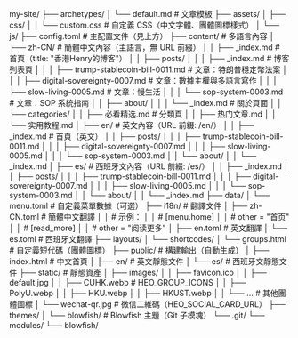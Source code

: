 my-site/
├── archetypes/
│   └── default.md                # 文章模板
├── assets/
│   ├── css/
│   │   └── custom.css           # 自定義 CSS（中文字體、團體圖標樣式）
│   └── js/
├── config.toml                   # 主配置文件（見上方）
├── content/                      # 多語言內容
│   ├── zh-CN/                   # 簡體中文內容（主語言，無 URL 前綴）
│   │   ├── _index.md            # 首頁（title: "香港Henry的博客"）
│   │   ├── posts/
│   │   │   ├── _index.md        # 博客列表頁
│   │   │   ├── trump-stablecoin-bill-0011.md # 文章：特朗普穩定幣法案
│   │   │   ├── digital-sovereignty-0007.md   # 文章：數據主權與多語言寫作
│   │   │   ├── slow-living-0005.md           # 文章：慢生活
│   │   │   └── sop-system-0003.md            # 文章：SOP 系統指南
│   │   ├── about/
│   │   │   └── _index.md        # 關於頁面
│   │   └── categories/
│   │       ├── 必看精选.md      # 分類頁
│   │       ├── 热门文章.md
│   │       └── 实用教程.md
│   ├── en/                      # 英文內容（URL 前綴: /en/）
│   │   ├── _index.md            # 首頁（英文）
│   │   ├── posts/
│   │   │   ├── trump-stablecoin-bill-0011.md
│   │   │   ├── digital-sovereignty-0007.md
│   │   │   ├── slow-living-0005.md
│   │   │   └── sop-system-0003.md
│   │   └── about/
│   │       └── _index.md
│   ├── es/                      # 西班牙文內容（URL 前綴: /es/）
│   │   ├── _index.md
│   │   ├── posts/
│   │   │   ├── trump-stablecoin-bill-0011.md
│   │   │   ├── digital-sovereignty-0007.md
│   │   │   ├── slow-living-0005.md
│   │   │   └── sop-system-0003.md
│   │   └── about/
│   │       └── _index.md
├── data/
│   └── menu.toml                # 自定義菜單數據（可選）
├── i18n/                        # 翻譯文件
│   ├── zh-CN.toml               # 簡體中文翻譯
│   │   # 示例：
│   │   # [menu.home]
│   │   # other = "首页"
│   │   # [read_more]
│   │   # other = "阅读更多"
│   ├── en.toml                  # 英文翻譯
│   └── es.toml                  # 西班牙文翻譯
├── layouts/
│   └── shortcodes/
│       └── groups.html          # 自定義短代碼（團體圖標）
├── public/                      # 構建輸出（自動生成）
│   ├── index.html              # 中文首頁
│   ├── en/                     # 英文靜態文件
│   └── es/                     # 西班牙文靜態文件
├── static/                      # 靜態資產
│   ├── images/
│   │   ├── favicon.ico
│   │   ├── default.jpg
│   │   ├── CUHK.webp           # HEO_GROUP_ICONS
│   │   ├── PolyU.webp
│   │   ├── HKU.webp
│   │   ├── HKUST.webp
│   │   └── ...                # 其他團體圖標
│   └── wechat-qr.jpg           # 微信二維碼（HEO_SOCIAL_CARD_URL）
├── themes/
│   └── blowfish/               # Blowfish 主題（Git 子模塊）
└── .git/
    └── modules/
        └── blowfish/